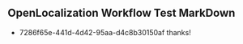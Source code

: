 ## OpenLocalization Workflow Test MarkDown
* 7286f65e-441d-4d42-95aa-d4c8b30150af thanks!

<!--HONumber=Aug16_HO5-->


